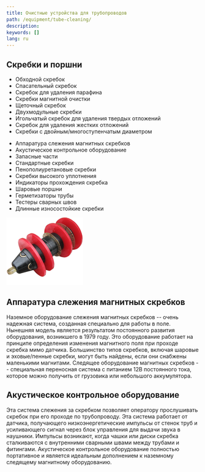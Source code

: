 ```yaml
---
title: Очистные устройства для трубопроводов
path: /equipment/tube-cleaning/
description:
keywords: []
lang: ru
---
```


## Скребки и поршни

<div class="col one_third">
    <ul>
        <li>Обходной скребок</li>
        <li>Спасательный скребок</li>
        <li>Скребок для удаления парафина</li>
        <li>Скребки магнитной очистки</li>
        <li>Щеточный скребок</li>
        <li>Двухмодульные скребки</li>
        <li>Игольчатый скребок для удаления твердых отложений</li>
        <li>Скребок для удаления жестких отложений</li>
        <li>Скребки с двойным/многоступенчатым диаметром</li>
    </ul>
</div>

<div class="col one_third">
    <ul>
        <li>Аппаратура слежения магнитных скребков</li>
        <li>Акустическое контрольное оборудование</li>
        <li>Запасные части</li>
        <li>Стандартные скребки</li>
        <li>Пенополиуретановые скребки</li>
        <li>Скребки высокого уплотнения</li>
        <li>Индикаторы прохождения скребка</li>
        <li>Шаровые поршни</li>
        <li>Герметизаторы трубы</li>
        <li>Тестеры сварных швов</li>
        <li>Длинные износостойкие скребки</li>
    </ul>
</div>
<div class="col one_third last">
    <img src="./pig-01.png" alt="Очистное утройство для трубопроводов" />
</div>

## Аппаратура слежения магнитных скребков

Наземное оборудование слежения магнитных скребков -- очень надежная
система, созданная специально для работы в поле. Нынешняя модель
является результатом постоянного развития оборудования, возникшего в
1979 году. Это оборудование работает на принципе определения изменения
магнитного поля при проходе скребка мимо датчика. Большинство типов
скребков, включая шаровые и эховые/пенные скребки, могут быть найдены,
если они снабжены маленькими магнитами. Следящее оборудование магнитных
скребков -- специальная переносная система с питанием 12В постоянного
тока, которое можно получить от грузовика или небольшого аккумулятора.

## Акустическое контрольное оборудование

Эта система слежения за скребком позволяет оператору прослушивать
скребок при его проходе по трубопроводу. Эта система работает от
датчика, получающего низкоэнергетические импульсы от стенок труб и
усиливающего сигнал через блок управления для выдачи звука в наушники.
Импульсы возникают, когда чашки или диски скребка сталкиваются с
внутренними сварными швами между трубами и фитингами. Акустическое
контрольное оборудование полностью портативное и является идеальным
дополнением к наземному следящему магнитному оборудованию.
